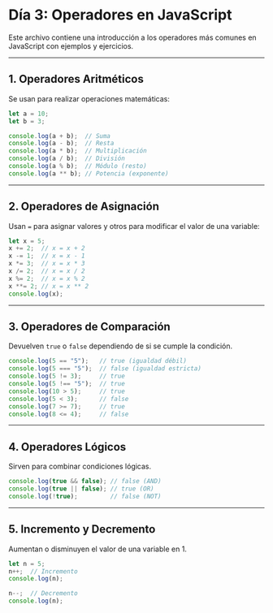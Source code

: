 # Día 3: Operadores en JavaScript

Este archivo contiene una introducción a los operadores más comunes en JavaScript con ejemplos y ejercicios.

---

## 1. Operadores Aritméticos

Se usan para realizar operaciones matemáticas:

```js
let a = 10;
let b = 3;

console.log(a + b);  // Suma
console.log(a - b);  // Resta
console.log(a * b);  // Multiplicación
console.log(a / b);  // División
console.log(a % b);  // Módulo (resto)
console.log(a ** b); // Potencia (exponente)
```

---

## 2. Operadores de Asignación

Usan `=` para asignar valores y otros para modificar el valor de una variable:

```js
let x = 5;
x += 2;  // x = x + 2
x -= 1;  // x = x - 1
x *= 3;  // x = x * 3
x /= 2;  // x = x / 2
x %= 2;  // x = x % 2
x **= 2; // x = x ** 2
console.log(x);
```

---

## 3. Operadores de Comparación

Devuelven `true` o `false` dependiendo de si se cumple la condición.

```js
console.log(5 == "5");   // true (igualdad débil)
console.log(5 === "5");  // false (igualdad estricta)
console.log(5 != 3);     // true
console.log(5 !== "5");  // true
console.log(10 > 5);     // true
console.log(5 < 3);      // false
console.log(7 >= 7);     // true
console.log(8 <= 4);     // false
```

---

## 4. Operadores Lógicos

Sirven para combinar condiciones lógicas.

```js
console.log(true && false); // false (AND)
console.log(true || false); // true (OR)
console.log(!true);         // false (NOT)
```

---

## 5. Incremento y Decremento

Aumentan o disminuyen el valor de una variable en 1.

```js
let n = 5;
n++;  // Incremento
console.log(n);

n--;  // Decremento
console.log(n);
```

